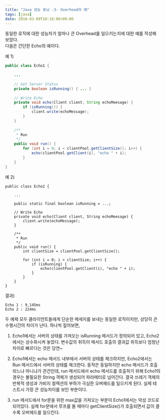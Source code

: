 ```yaml
---
title: "Java 성능 튜닝 -3- Overhead의 예"
tags: [java]
date: 2010-03-09T10:18:00+09:00
---
```


동일한 로직에 대한 성능차가 얼마나 큰 Overhead를 일으키는지에 대한 예를 작성해 보았다.  
다음은 간단한 Echo의 예이다.  
  
예 1)
```java
public class Echo1 {
 
    ...
 
    // Get Server Status
    private boolean isRunning() { ... }
 
    // Write Echo
    private void echo(Client client, String echoMeesage) {
        if (isRunning()) {
            client.write(echoMessage);
        }
    }
 
    /**
     * Run
     */
    public void run() {
        for (int i = 0; i < clientPool.getClientSize(); i++) {
            echo(clientPool.getClient(i), "echo " + i);
        }
    }
}
```
  
예 2)  
```
public class Echo2 {
 
    ...
 
    public static final boolean isRunning = ...;
 
    // Write Echo
    private void echo(Client client, String echoMeesage) {
        client.write(echoMessage);
    }
 
    /**
     * Run
     */
    public void run() {
        int clientSize = clientPool.getClientSize();
 
        for (int i = 0; i < clientSize; i++) {
            if (isRunning) {           
                echo(clientPool.getClient(i), "echo " + i);
            }
        }
    }
}
```
  
결과)  
```
Echo 1 : 9,145ms  
Echo 2 : 224ms  
```
  
두 예제 모두 클라이언트들에게 단순한 메세지를 보내는 동일한 로직이지만, 상당히 큰 수행시간의 차이가 난다. 하나씩 짚어보면,  
  
1. Echo1에서는 서버의 상태를 가져오는 isRunning 메서드가 정의되어 있고, Echo2에서는 상수화시켜 놓았다. 변수값의 취득이 메서드 호출의 결과값 취득보다 엄청난 차이로 빠르다는 것은 당연~  
  
2. Echo1에서는 echo 메서드 내부에서 서버의 상태를 체크하지만, Echo2에서는 Run 메서드에서 서버의 상태를 체크한다. 동작은 동일하지만 echo 메서드가 호출되느냐 아니냐가 관건인데, run 메서드에서 echo 메서드를 호출하기 위해 Echo1의 경우는 불필요한 String 객체가 생성되어 파라메터로 넘어간다. 결국 쓰레기 객체의 반복적 생성과 가비지 컬렉션의 부하가 극심한 오버헤드를 일으키게 된다. 실제 테스트시 가장 큰 성능차이를 보인 부분이다.  
  
3. run 메서드에서 for문을 위한 max값을 가져오는 부분이 Echo1에서는 악성 코드로 되어있다. 실제 for문에서 루프를 돌 때마다 getClientSize()가 호출되면서 값이 클수록 오버헤드를 일으킨다.
